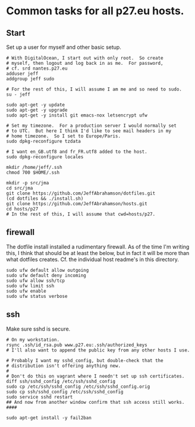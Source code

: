 # Common tasks for all p27.eu hosts.

## Start

Set up a user for myself and other basic setup.

    # With DigitalOcean, I start out with only root.  So create
    # myself, then logout and log back in as me.  For password,
    # cf. srd nantes.p27.eu
    adduser jeff
    addgroup jeff sudo

    # For the rest of this, I will assume I am me and so need to sudo.
    su - jeff

    sudo apt-get -y update
    sudo apt-get -y upgrade
    sudo apt-get -y install git emacs-nox letsencrypt ufw

    # Set my timezone.  For a production server I would normally set
    # to UTC.  But here I think I'd like to see mail headers in my
    # home timezone.  So I set to Europe/Paris.
    sudo dpkg-reconfigure tzdata

    # I want en_GB.utf8 and fr_FR.utf8 added to the host.
    sudo dpkg-reconfigure locales

    mkdir /home/jeff/.ssh
    chmod 700 $HOME/.ssh

    mkdir -p src/jma
    cd src/jma
    git clone https://github.com/JeffAbrahamson/dotfiles.git
    (cd dotfiles && ./install.sh)
    git clone https://github.com/JeffAbrahamson/hosts.git
    cd hosts/p27
    # In the rest of this, I will assume that cwd=hosts/p27.


## firewall

The dotfile install installed a rudimentary firewall.  As of the time
I'm writing this, I think that should be at least the below, but in
fact it will be more than what dotfiles creates.  Cf. the individual
host readme's in this directory.

    sudo ufw default allow outgoing
    sudo ufw default deny incoming
    sudo ufw allow ssh/tcp
    sudo ufw limit ssh
    sudo ufw enable
    sudo ufw status verbose

## ssh

Make sure sshd is secure.

    # On my workstation.
    rsync .ssh/id_rsa.pub www.p27.eu:.ssh/authorized_keys
    # I'll also want to append the public key from any other hosts I use.

    # Probably I want my sshd_config, but double-check that the
    # distribution isn't offering anything new.
    #
    # Don't do this on vagrant where I needn't set up ssh certificates.
    diff ssh/sshd_config /etc/ssh/sshd_config
    sudo cp /etc/ssh/sshd_config /etc/ssh/sshd_config.orig
    sudo cp ssh/sshd_config /etc/ssh/sshd_config
    sudo service sshd restart
    ## And now from another window confirm that ssh access still works. ####

    sudo apt-get install -y fail2ban


